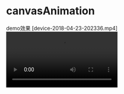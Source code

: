 # canvasAnimation
demo效果
[device-2018-04-23-202336.mp4]
![](https://github.com/hunankeda110/cavasAnimation/blob/master/device-2018-04-23-202336.mp4)
